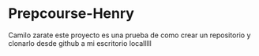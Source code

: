 # Prepcourse-Henry
Camilo zarate
este proyecto es una prueba de como crear un repositorio y clonarlo desde github a mi escritorio localllll

